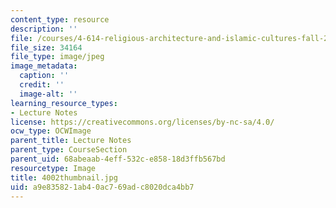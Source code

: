 ```yaml
---
content_type: resource
description: ''
file: /courses/4-614-religious-architecture-and-islamic-cultures-fall-2002/a9e835821ab40ac769adc8020dca4bb7_4002thumbnail.jpg
file_size: 34164
file_type: image/jpeg
image_metadata:
  caption: ''
  credit: ''
  image-alt: ''
learning_resource_types:
- Lecture Notes
license: https://creativecommons.org/licenses/by-nc-sa/4.0/
ocw_type: OCWImage
parent_title: Lecture Notes
parent_type: CourseSection
parent_uid: 68abeaab-4eff-532c-e858-18d3ffb567bd
resourcetype: Image
title: 4002thumbnail.jpg
uid: a9e83582-1ab4-0ac7-69ad-c8020dca4bb7
---
```

